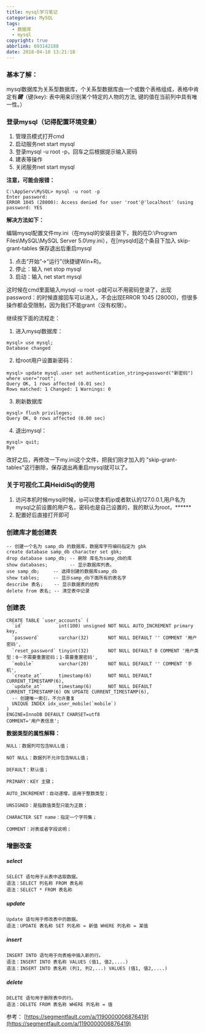 ```yaml
---
title: mysql学习笔记
categories: MySQL
tags:
  - 数据库
  - mysql
copyright: true
abbrlink: 693142188
date: 2018-04-10 13:21:18
---
```


### 基本了解：
mysql数据库为关系型数据库，个关系型数据库由一个或数个表格组成，表格中肯定有***键***（键(key): 表中用来识别某个特定的人物的方法, 键的值在当前列中具有唯一性。）
### 登录mysql（记得配置环境变量）
1. 管理员模式打开cmd
2. 启动服务net start mysql
3. 登录mysql -u root -p，回车之后根据提示输入密码
4. 建表等操作
5. 关闭服务net start mysql

**注意，可能会报错：**

```
C:\AppServ\MySQL> mysql -u root -p 
Enter password:  
ERROR 1045 (28000): Access denied for user 'root'@'localhost' (using password: YES
```
**解决方法如下：**

编辑mysql配置文件my.ini（在mysql的安装目录下，我的在D:\Program Files\MySQL\MySQL Server 5.0\my.ini），在[mysqld]这个条目下加入 skip-grant-tables 保存退出后重启mysql

1. 点击“开始”->“运行”(快捷键Win+R)。
2. 停止：输入 net stop mysql
3. 启动：输入 net start mysql  

这时候在cmd里面输入mysql -u root -p就可以不用密码登录了，出现 password：的时候直接回车可以进入，不会出现ERROR 1045 (28000)，但很多操作都会受限制，因为我们不能grant（没有权限）。

继续按下面的流程走：

1. 进入mysql数据库：

```
mysql> use mysql; 
Database changed
```

2. 给root用户设置新密码：  

```
mysql> update mysql.user set authentication_string=password("新密码") where user="root"; 
Query OK, 1 rows affected (0.01 sec) 
Rows matched: 1 Changed: 1 Warnings: 0
```

3. 刷新数据库

```
mysql> flush privileges;
Query OK, 0 rows affected (0.00 sec)
```
 
4. 退出mysql：

```
mysql> quit; 
Bye
```
改好之后，再修改一下my.ini这个文件，把我们刚才加入的 "skip-grant-tables"这行删除，保存退出再重启mysql就可以了。

### 关于可视化工具HeidiSql的使用
1. 访问本机时候mysql时候，ip可以使本机ip或者默认的127.0.0.1,用户名为mysql之前设置的用户名，密码也是自己设置的，我的默认为root，******
2. 配置好后直接打开即可


### 创建库才能创建表

```
-- 创建一个名为 samp_db 的数据库，数据库字符编码指定为 gbk
create database samp_db character set gbk;
drop database samp_db; -- 删除 库名为samp_db的库
show databases;        -- 显示数据库列表。
use samp_db;     -- 选择创建的数据库samp_db
show tables;     -- 显示samp_db下面所有的表名字
describe 表名;    -- 显示数据表的结构
delete from 表名; -- 清空表中记录
```
### 创建表

```
CREATE TABLE `user_accounts` (
  `id`             int(100) unsigned NOT NULL AUTO_INCREMENT primary key,
  `password`       varchar(32)       NOT NULL DEFAULT '' COMMENT '用户密码',
  `reset_password` tinyint(32)       NOT NULL DEFAULT 0 COMMENT '用户类型：0－不需要重置密码；1-需要重置密码',
  `mobile`         varchar(20)       NOT NULL DEFAULT '' COMMENT '手机',
  `create_at`      timestamp(6)      NOT NULL DEFAULT CURRENT_TIMESTAMP(6),
  `update_at`      timestamp(6)      NOT NULL DEFAULT CURRENT_TIMESTAMP(6) ON UPDATE CURRENT_TIMESTAMP(6),
  -- 创建唯一索引，不允许重复
  UNIQUE INDEX idx_user_mobile(`mobile`)
)
ENGINE=InnoDB DEFAULT CHARSET=utf8
COMMENT='用户表信息';
```
**数据类型的属性解释：**

```
NULL：数据列可包含NULL值；

NOT NULL：数据列不允许包含NULL值；

DEFAULT：默认值；

PRIMARY：KEY 主键；

AUTO_INCREMENT：自动递增，适用于整数类型；

UNSIGNED：是指数值类型只能为正数；

CHARACTER SET name：指定一个字符集；

COMMENT：对表或者字段说明；
```
### 增删改查
##### select

```
SELECT 语句用于从表中选取数据。 
语法：SELECT 列名称 FROM 表名称 
语法：SELECT * FROM 表名称
```
##### update

```
Update 语句用于修改表中的数据。 
语法：UPDATE 表名称 SET 列名称 = 新值 WHERE 列名称 = 某值
```
##### insert

```
INSERT INTO 语句用于向表格中插入新的行。 
语法：INSERT INTO 表名称 VALUES (值1, 值2,....) 
语法：INSERT INTO 表名称 (列1, 列2,...) VALUES (值1, 值2,....)
```
##### delete

```
DELETE 语句用于删除表中的行。 
语法：DELETE FROM 表名称 WHERE 列名称 = 值
```
参考： [https://segmentfault.com/a/1190000006876419](https://segmentfault.com/a/1190000006876419)